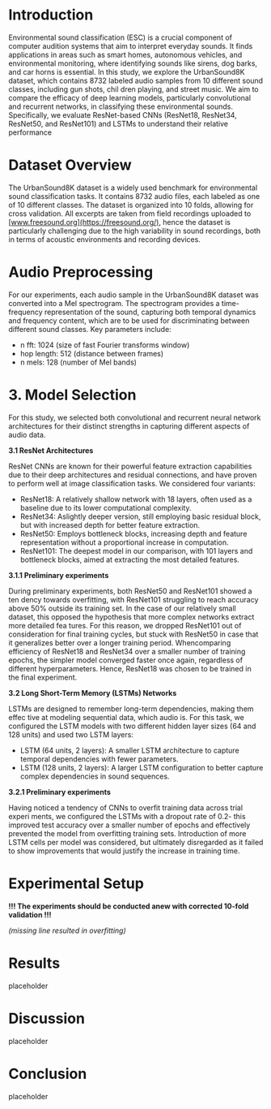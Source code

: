 # Introduction
Environmental sound classification (ESC) is a crucial component of computer
audition systems that aim to interpret everyday sounds. It finds applications in
areas such as smart homes, autonomous vehicles, and environmental monitoring,
where identifying sounds like sirens, dog barks, and car horns is essential.
In this study, we explore the UrbanSound8K dataset, which contains 8732
labeled audio samples from 10 different sound classes, including gun shots, chil
dren playing, and street music. We aim to compare the efficacy of deep learning
models, particularly convolutional and recurrent networks, in classifying these
environmental sounds. Specifically, we evaluate ResNet-based CNNs (ResNet18,
ResNet34, ResNet50, and ResNet101) and LSTMs to understand their relative
performance
# Dataset Overview
The UrbanSound8K dataset is a widely used benchmark for environmental
sound classification tasks. It contains 8732 audio files, each labeled as one
of 10 different classes. The dataset is organized into 10 folds, allowing for cross
validation. All excerpts are taken from field recordings uploaded to [www.freesound.org](https://freesound.org/),
hence the dataset is particularly challenging due to the high variability in sound
recordings, both in terms of acoustic environments and recording devices.
# Audio Preprocessing
For our experiments, each audio sample in the UrbanSound8K dataset was
converted into a Mel spectrogram. The spectrogram provides a time-frequency
representation of the sound, capturing both temporal dynamics and frequency
content, which are to be used for discriminating between different sound classes.
Key parameters include:
* n fft: 1024 (size of fast Fourier transforms window)
* hop length: 512 (distance between frames)
* n mels: 128 (number of Mel bands)
# 3. Model Selection
For this study, we selected both convolutional and recurrent neural network
architectures for their distinct strengths in capturing different aspects of audio
data.

**3.1 ResNet Architectures**

ResNet CNNs are known for their powerful feature extraction capabilities due to
their deep architectures and residual connections, and have proven to perform
well at image classification tasks. We considered four variants:
* ResNet18: A relatively shallow network with 18 layers, often used as a baseline due to its lower computational complexity.
* ResNet34: Aslightly deeper version, still employing basic residual block, but with increased depth for better feature extraction.
* ResNet50: Employs bottleneck blocks, increasing depth and feature representation without a proportional increase in computation.
* ResNet101: The deepest model in our comparison, with 101 layers and bottleneck blocks, aimed at extracting the most detailed features.
  
**3.1.1 Preliminary experiments**

During preliminary experiments, both ResNet50 and ResNet101 showed a ten
dency towards overfitting, with ResNet101 struggling to reach accuracy above
50% outside its training set. In the case of our relatively small dataset, this
opposed the hypothesis that more complex networks extract more detailed fea
tures. For this reason, we dropped ResNet101 out of consideration for final
training cycles, but stuck with ResNet50 in case that it generalizes better over
a longer training period.
Whencomparing efficiency of ResNet18 and ResNet34 over a smaller number
of training epochs, the simpler model converged faster once again, regardless of
different hyperparameters. Hence, ResNet18 was chosen to be trained in the
final experiment.

**3.2 Long Short-Term Memory (LSTMs) Networks**

LSTMs are designed to remember long-term dependencies, making them effec
tive at modeling sequential data, which audio is. For this task, we configured
the LSTM models with two different hidden layer sizes (64 and 128 units) and
used two LSTM layers:
* LSTM (64 units, 2 layers): A smaller LSTM architecture to capture temporal dependencies with fewer parameters.
* LSTM (128 units, 2 layers): A larger LSTM configuration to better capture complex dependencies in sound sequences.
  
**3.2.1 Preliminary experiments**

Having noticed a tendency of CNNs to overfit training data across trial experi
ments, we configured the LSTMs with a dropout rate of 0.2- this improved test
accuracy over a smaller number of epochs and effectively prevented the model
from overfitting training sets.
Introduction of more LSTM cells per model was considered, but ultimately
disregarded as it failed to show improvements that would justify the increase in
training time.

# Experimental Setup

**!!! The experiments should be conducted anew with corrected 10-fold validation !!!**

*(missing line resulted in overfitting)*
# Results
placeholder
# Discussion
placeholder
# Conclusion
placeholder
